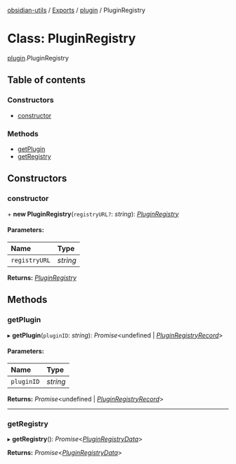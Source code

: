 [obsidian-utils](../README.md) / [Exports](../modules.md) / [plugin](../modules/plugin.md) / PluginRegistry

# Class: PluginRegistry

[plugin](../modules/plugin.md).PluginRegistry

## Table of contents

### Constructors

- [constructor](plugin.pluginregistry.md#constructor)

### Methods

- [getPlugin](plugin.pluginregistry.md#getplugin)
- [getRegistry](plugin.pluginregistry.md#getregistry)

## Constructors

### constructor

\+ **new PluginRegistry**(`registryURL?`: *string*): [*PluginRegistry*](plugin_registry.pluginregistry.md)

#### Parameters:

Name | Type |
:------ | :------ |
`registryURL` | *string* |

**Returns:** [*PluginRegistry*](plugin_registry.pluginregistry.md)

## Methods

### getPlugin

▸ **getPlugin**(`pluginID`: *string*): *Promise*<undefined \| [*PluginRegistryRecord*](../interfaces/plugin_registry.pluginregistryrecord.md)\>

#### Parameters:

Name | Type |
:------ | :------ |
`pluginID` | *string* |

**Returns:** *Promise*<undefined \| [*PluginRegistryRecord*](../interfaces/plugin_registry.pluginregistryrecord.md)\>

___

### getRegistry

▸ **getRegistry**(): *Promise*<[*PluginRegistryData*](../interfaces/plugin_registry.pluginregistrydata.md)\>

**Returns:** *Promise*<[*PluginRegistryData*](../interfaces/plugin_registry.pluginregistrydata.md)\>
